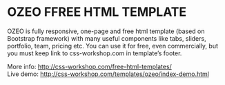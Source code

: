 <h1>OZEO FFREE HTML TEMPLATE</h1>
<p>OZEO is fully responsive, one-page and free html template (based on Bootstrap framework) with many useful components like tabs, sliders, portfolio, team, pricing etc.  You can use it for free, even commercially, but you must keep link to css-workshop.com in template’s footer.</p>

More info: http://css-workshop.com/free-html-templates/ <br>
Live demo: http://css-workshop.com/templates/ozeo/index-demo.html
